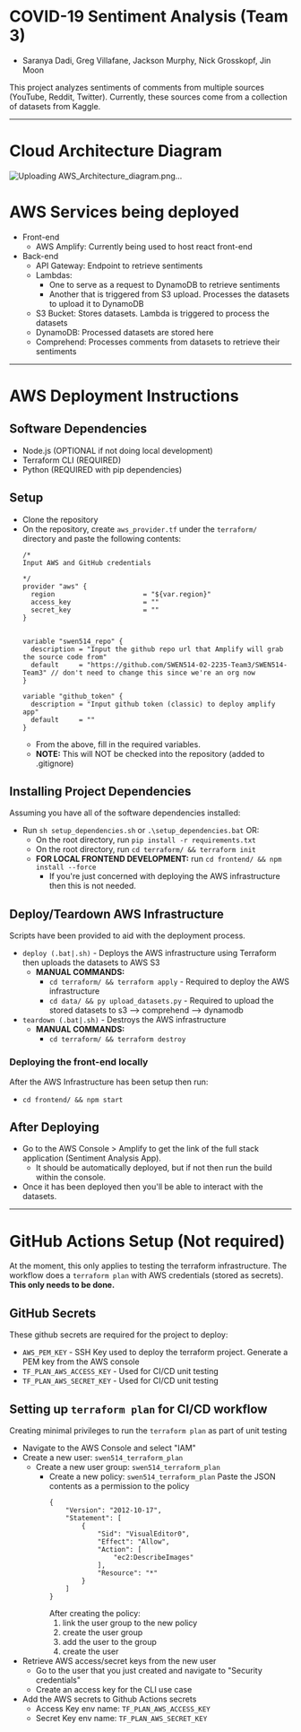 # COVID-19 Sentiment Analysis (Team 3)
- Saranya Dadi, Greg Villafane, Jackson Murphy, Nick Grosskopf, Jin Moon

This project analyzes sentiments of comments from multiple sources (YouTube, Reddit, Twitter). Currently, these sources come from a collection of datasets from Kaggle.

------------------------------------------------------------------

# Cloud Architecture Diagram
![Uploading AWS_Architecture_diagram.png…]()


# AWS Services being deployed

- Front-end
  - AWS Amplify: Currently being used to host react front-end 
- Back-end
  - API Gateway: Endpoint to retrieve sentiments
  - Lambdas:
    - One to serve as a request to DynamoDB to retrieve sentiments
    - Another that is triggered from S3 upload. Processes the datasets to upload it to DynamoDB
  - S3 Bucket: Stores datasets. Lambda is triggered to process the datasets
  - DynamoDB: Processed datasets are stored here
  - Comprehend: Processes comments from datasets to retrieve their sentiments

------------------------------------------------------------------

# AWS Deployment Instructions
## Software Dependencies
- Node.js (OPTIONAL if not doing local development)
- Terraform CLI (REQUIRED)
- Python (REQUIRED with pip dependencies)

## Setup
- Clone the repository
- On the repository, create `aws_provider.tf` under the `terraform/` directory and paste the following contents:
  ```
  /*
  Input AWS and GitHub credentials
  
  */
  provider "aws" {
    region                      = "${var.region}"
    access_key                  = ""
    secret_key                  = ""
  }
  
  
  variable "swen514_repo" {
    description = "Input the github repo url that Amplify will grab the source code from"
    default     = "https://github.com/SWEN514-02-2235-Team3/SWEN514-Team3" // don't need to change this since we're an org now
  }
  
  variable "github_token" {
    description = "Input github token (classic) to deploy amplify app"
    default     = ""
  }
  ```
    - From the above, fill in the required variables.
    - **NOTE:** This will NOT be checked into the repository (added to .gitignore)

## Installing Project Dependencies
Assuming you have all of the software dependencies installed:
- Run `sh setup_dependencies.sh` or `.\setup_dependencies.bat` OR:
  - On the root directory, run `pip install -r requirements.txt`
  - On the root directory, run `cd terraform/ && terraform init`
  - **FOR LOCAL FRONTEND DEVELOPMENT:** run `cd frontend/ && npm install --force`
    - If you're just concerned with deploying the AWS infrastructure then this is not needed.

## Deploy/Teardown AWS Infrastructure
Scripts have been provided to aid with the deployment process.
- `deploy (.bat|.sh)` - Deploys the AWS infrastructure using Terraform then uploads the datasets to AWS S3
  - **MANUAL COMMANDS:**
    - `cd terraform/ && terraform apply` - Required to deploy the AWS infrastructure
    - `cd data/ && py upload_datasets.py` - Required to upload the stored datasets to s3 --> comprehend --> dynamodb
- `teardown (.bat|.sh)` - Destroys the AWS infrastructure
  - **MANUAL COMMANDS:**
    - `cd terraform/ && terraform destroy`

### Deploying the front-end locally
After the AWS Infrastructure has been setup then run:
- `cd frontend/ && npm start`

## After Deploying
- Go to the AWS Console > Amplify to get the link of the full stack application (Sentiment Analysis App).
  - It should be automatically deployed, but if not then run the build within the console.
- Once it has been deployed then you'll be able to interact with the datasets.

------------------------------------------------------------------
# GitHub Actions Setup (Not required)
At the moment, this only applies to testing the terraform infrastructure. The workflow does a `terraform plan` with AWS credentials (stored as secrets).  **This only needs to be done.**

## GitHub Secrets

These github secrets are required for the project to deploy:

- `AWS_PEM_KEY` - SSH Key used to deploy the terraform project. Generate a PEM key from the AWS console
- `TF_PLAN_AWS_ACCESS_KEY` - Used for CI/CD unit testing
- `TF_PLAN_AWS_SECRET_KEY` - Used for CI/CD unit testing

## Setting up `terraform plan` for CI/CD workflow

Creating minimal privileges to run the `terraform plan` as part of unit testing

- Navigate to the AWS Console and select "IAM"
- Create a new user: `swen514_terraform_plan`
  - Create a new user group: `swen514_terraform_plan`
    - Create a new policy: `swen514_terraform_plan`
      Paste the JSON contents as a permission to the policy
      ```
      {
          "Version": "2012-10-17",
          "Statement": [
              {
                  "Sid": "VisualEditor0",
                  "Effect": "Allow",
                  "Action": [
                      "ec2:DescribeImages"
                  ],
                  "Resource": "*"
              }
          ]
      }
      ```
      After creating the policy:
      1. link the user group to the new policy
      2. create the user group
      3. add the user to the group
      4. create the user
- Retrieve AWS access/secret keys from the new user
  - Go to the user that you just created and navigate to "Security credentials"
  - Create an access key for the CLI use case
- Add the AWS secrets to Github Actions secrets
  - Access Key env name: `TF_PLAN_AWS_ACCESS_KEY`
  - Secret Key env name: `TF_PLAN_AWS_SECRET_KEY`
